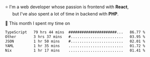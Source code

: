 ⭐ I'm a web developer whose passion is frontend with <b>React</b>,<br/>
&nbsp; &nbsp; &nbsp; but I've also spent a lot of time in backend with <b>PHP</b>.

📅 This month I spent my time on

<!--START_SECTION:waka-->

```txt
TypeScript   79 hrs 44 mins  ######################...   86.77 %
Other        3 hrs 37 mins   #........................   03.95 %
JSON         1 hr 50 mins    #........................   02.01 %
YAML         1 hr 35 mins    .........................   01.72 %
Nix          1 hr 17 mins    .........................   01.41 %
```

<!--END_SECTION:waka-->
